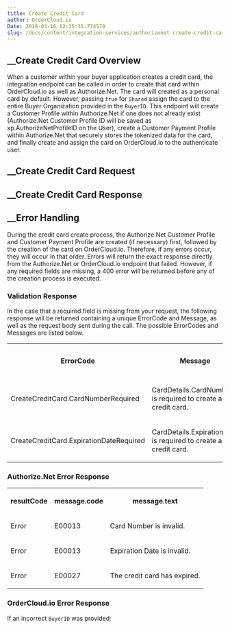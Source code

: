 ```yaml
---
title: Create Credit Card
author: OrderCloud.io 
Date: 2018-03-16 12:35:35.774570
slug: /docs/content/integration-services/authorizenet create-credit-card
---
```



##  __Create Credit Card Overview

When a customer within your buyer application creates a credit card, the
integration endpoint can be called in order to create that card within
OrderCloud.io as well as Authorize.Net. The card will created as a personal
card by default. However, passing `true` for `Shared` assign the card to the
entire Buyer Organization provided in the `BuyerID`. This endpoint will create
a Customer Profile within Authorize.Net if one does not already exist
(Authorize.Net Customer Profile ID will be saved as xp.AuthorizeNetProfileID
on the User), create a Customer Payment Profile within Authorize.Net that
securely stores the tokenized data for the card, and finally create and assign
the card on OrderCloud.io to the authenticate user.

##  __Create Credit Card Request

##  __Create Credit Card Response

##  __Error Handling

During the credit card create process, the Authorize.Net Customer Profile and
Customer Payment Profile are created (if necessary) first, followed by the
creation of the card on OrderCloud.io. Therefore, if any errors occur, they
will occur in that order. Errors will return the exact response directly from
the Authorize.Net or OrderCloud.io endpoint that failed. However, if any
required fields are missing, a 400 error will be returned before any of the
creation process is executed.

### Validation Response

In the case that a required field is missing from your request, the following
response will be returned containing a unique ErrorCode and Message, as well
as the request body sent during the call. The possible ErrorCodes and Messages
are listed below.  
  

<table>  
<tr>  
<th>

ErrorCode

</th>  
<th>

Message

</th>  
<th>

Status Code

</th> </tr>  
<tr>  
<td>

CreateCreditCard.CardNumberRequired

</td>  
<td>

CardDetails.CardNumber is required to create a new credit card.

</td>  
<td>

400

</td> </tr>  
<tr>  
<td>

CreateCreditCard.ExpirationDateRequired

</td>  
<td>

CardDetails.ExpirationDate is required to create a new credit card.

</td>  
<td>

400

</td> </tr> </table>

### Authorize.Net Error Response  
  

<table>  
<tr>  
<th>

resultCode

</th>  
<th>

message.code

</th>  
<th>

message.text

</th> </tr>  
<tr>  
<td>

Error

</td>  
<td>

E00013

</td>  
<td>

Card Number is invalid.

</td> </tr>  
<tr>  
<td>

Error

</td>  
<td>

E00013

</td>  
<td>

Expiration Date is invalid.

</td> </tr>  
<tr>  
<td>

Error

</td>  
<td>

E00027

</td>  
<td>

The credit card has expired.

</td> </tr> </table>

### OrderCloud.io Error Response

If an incorrect `BuyerID` was provided:

